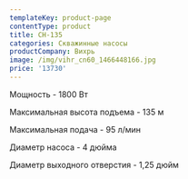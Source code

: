 ```yaml
---
templateKey: product-page
contentType: product
title: СН-135
categories: Скважинные насосы
productCompany: Вихрь
image: /img/vihr_cn60_1466448166.jpg
price: '13730'
---
```

Мощность - 1800 Вт

Максимальная высота подъема - 135 м

Максимальная подача - 95 л/мин

Диаметр насоса - 4 дюйма

Диаметр выходного отверстия - 1,25 дюйм
